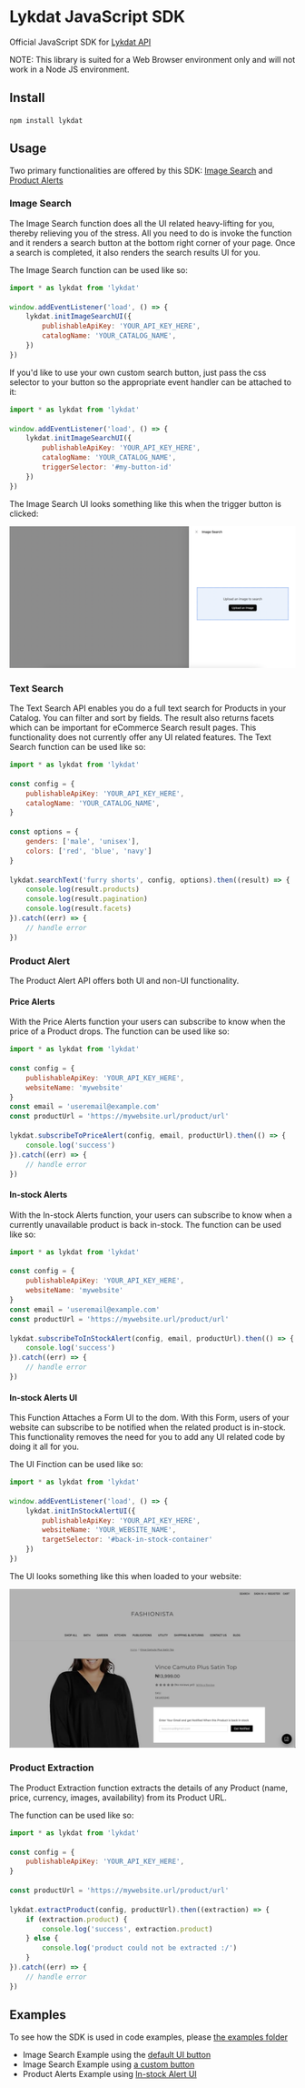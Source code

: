 # Lykdat JavaScript SDK

Official JavaScript SDK for [Lykdat API](https://solutions.lykdat.com/)

NOTE: This library is suited for a Web Browser environment only and will not work in a Node JS environment.

## Install

`npm install lykdat`

## Usage

Two primary functionalities are offered by this SDK: [Image Search](https://solutions.lykdat.com/new-features#visual-search) and [Product Alerts](https://solutions.lykdat.com/new-features/product-alert)

### Image Search

The Image Search function does all the UI related heavy-lifting for you, thereby relieving you of the stress.
All you need to do is invoke the function and it renders a search button at the bottom right corner of your page.
Once a search is completed, it also renders the search results UI for you.

The Image Search function can be used like so:

```js
import * as lykdat from 'lykdat'

window.addEventListener('load', () => {
    lykdat.initImageSearchUI({
        publishableApiKey: 'YOUR_API_KEY_HERE',
        catalogName: 'YOUR_CATALOG_NAME',
    })
})
```

If you'd like to use your own custom search button, just pass the css selector to your button so the appropriate
event handler can be attached to it:

```js
import * as lykdat from 'lykdat'

window.addEventListener('load', () => {
    lykdat.initImageSearchUI({
        publishableApiKey: 'YOUR_API_KEY_HERE',
        catalogName: 'YOUR_CATALOG_NAME',
        triggerSelector: '#my-button-id'
    })
})
```

The Image Search UI looks something like this when the trigger button is clicked:

![Image search](https://github.com/lykdatApps/js-sdk/raw/master/screenshots/imagesearch.png)

### Text Search

The Text Search API enables you do a full text search for Products in your Catalog. You can filter and sort by fields. The result also returns facets which can be important for eCommerce Search result pages.
This functionality does not currently offer any UI related features.
The Text Search function can be used like so:

```js
import * as lykdat from 'lykdat'

const config = {
    publishableApiKey: 'YOUR_API_KEY_HERE',
    catalogName: 'YOUR_CATALOG_NAME',
}

const options = {
    genders: ['male', 'unisex'],
    colors: ['red', 'blue', 'navy']
}

lykdat.searchText('furry shorts', config, options).then((result) => {
    console.log(result.products)
    console.log(result.pagination)
    console.log(result.facets)
}).catch((err) => {
    // handle error
})
```

### Product Alert

The Product Alert API offers both UI and non-UI functionality.

#### Price Alerts

With the Price Alerts function your users can subscribe to know when the price of a Product drops.
The function can be used like so:

```js
import * as lykdat from 'lykdat'

const config = {
    publishableApiKey: 'YOUR_API_KEY_HERE',
    websiteName: 'mywebsite'
}
const email = 'useremail@example.com'
const productUrl = 'https://mywebsite.url/product/url'

lykdat.subscribeToPriceAlert(config, email, productUrl).then(() => {
    console.log('success')
}).catch((err) => {
    // handle error
})
```

#### In-stock Alerts

With the In-stock Alerts function, your users can subscribe to know when a currently unavailable product is back in-stock.
The function can be used like so:

```js
import * as lykdat from 'lykdat'

const config = {
    publishableApiKey: 'YOUR_API_KEY_HERE',
    websiteName: 'mywebsite'
}
const email = 'useremail@example.com'
const productUrl = 'https://mywebsite.url/product/url'

lykdat.subscribeToInStockAlert(config, email, productUrl).then(() => {
    console.log('success')
}).catch((err) => {
    // handle error
})
```

#### In-stock Alerts UI

This Function Attaches a Form UI to the dom. With this Form, users of your website can subscribe to be notified when the related product is in-stock. This functionality removes the need for you to add any UI related code by doing it all for you.

The UI Finction can be used like so:

```js
import * as lykdat from 'lykdat'

window.addEventListener('load', () => {
    lykdat.initInStockAlertUI({
        publishableApiKey: 'YOUR_API_KEY_HERE',
        websiteName: 'YOUR_WEBSITE_NAME',
        targetSelector: '#back-in-stock-container'
    })
})
```

The UI looks something like this when loaded to your website:

![In Stock Alerts Form](https://github.com/lykdatApps/js-sdk/raw/master/screenshots/instockui.png)

### Product Extraction

The Product Extraction function extracts the details of any Product (name, price, currency, images, availability) from its Product URL.

The function can be used like so:

```js
import * as lykdat from 'lykdat'

const config = {
    publishableApiKey: 'YOUR_API_KEY_HERE',
}

const productUrl = 'https://mywebsite.url/product/url'

lykdat.extractProduct(config, productUrl).then((extraction) => {
    if (extraction.product) {
        console.log('success', extraction.product)
    } else {
        console.log('product could not be extracted :/')
    }
}).catch((err) => {
    // handle error
})
```


## Examples

To see how the SDK is used in code examples, please [the examples folder](https://github.com/lykdatApps/js-sdk/tree/master/examples)

- Image Search Example using the [default UI button](https://github.com/lykdatApps/js-sdk/tree/master/examples/imagesearch/vanilla)
- Image Search Example using [a custom button](https://github.com/lykdatApps/js-sdk/tree/master/examples/imagesearch/vanilla-custom-button)
- Product Alerts Example using [In-stock Alert UI](https://github.com/lykdatApps/js-sdk/tree/master/examples/productalerts/vanilla)